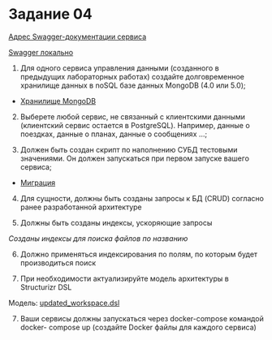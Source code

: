 # Задание 04

[Адрес Swagger-документации сервиса](http://localhost:8099/api/v1/docs)

[Swagger локально](./openapi.json)

1. Для одного сервиса управления данными (созданного в предыдущих 
лабораторных работах) создайте долговременное хранилище данных в noSQL 
базе данных MongoDB (4.0 или 5.0);

- [Хранилище MongoDB](./src/core/mongo_accessor.py)

2. Выберете любой сервис, не связанный с клиентскими данными (клиентский 
сервис остается в PostgreSQL). Например, данные о поездках, данные о планах, 
данные о сообщениях …;

3. Должен быть создан скрипт по наполнению СУБД тестовыми значениями. Он 
должен запускаться при первом запуске вашего сервиса;

- [Миграция](./migrations/init-mongo.sql)

4. Для сущности, должны быть созданы запросы к БД (CRUD) согласно ранее 
разработанной архитектуре

5. Должны быть созданы индексы, ускоряющие запросы

*Созданы индексы для поиска файлов по названию*

6. Должно применяться индексирования по полям, по которым будет
производиться поиск

6. При необходимости актуализируйте модель архитектуры в Structurizr DSL

Модель: [updated_workspace.dsl](./updated_workspace.dsl)

7. Ваши сервисы должны запускаться через docker-compose командой docker-
compose up (создайте Docker файлы для каждого сервиса)
